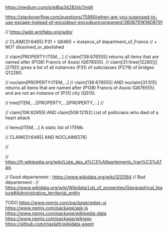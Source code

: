 https://medium.com/p/e8ba34282dc1/edit

https://stackoverflow.com/questions/75980/when-are-you-supposed-to-use-escape-instead-of-encodeuri-encodeuricomponent/3608791#3608791

// https://wdq.wmflabs.org/wdq/

// CLAIM[31:6465]  P31 + Q6465 = instance_of department_of_France
// + NOT dissolved_or_abolished


// claim[PROPERTY:ITEM,...]
// claim[138:676555] returns all items that are named after (P138) Francis of Assisi (Q676555).
// claim[31:(tree[12280][][279])] gives a list of all instances (P31) of subclasses (P279) of bridges Q12280.

// noclaim[PROPERTY:ITEM,...]
// claim[138:676555] AND noclaim[31:515] returns all items that are named after (P138) Francis of Assisi (Q676555) and are not an instance of (P31) city (Q515).

// tree[ITEM,...][PROPERTY,...][PROPERTY,...]
//

// claim[106:82955] AND claim[509:12152]  List of politicians who died of a heart attack

// items[ITEM,...]  A static list of ITEMs

// CLAIM[31:6465] AND NOCLAIM[576]


//




// https://fr.wikipedia.org/wiki/Liste_des_d%C3%A9partements_fran%C3%A7ais

// Good département : https://www.wikidata.org/wiki/Q12584
// Bad département :
// https://www.wikidata.org/wiki/Wikidata:List_of_properties/Geographical_feature#Administrative_territorial_entity


TODO https://www.npmjs.com/package/wdqs-ui
https://www.npmjs.com/package/ask-js
https://www.npmjs.com/package/wikipedia-data
https://www.npmjs.com/package/wikigeo
https://github.com/maxlath/wikidata-agent

